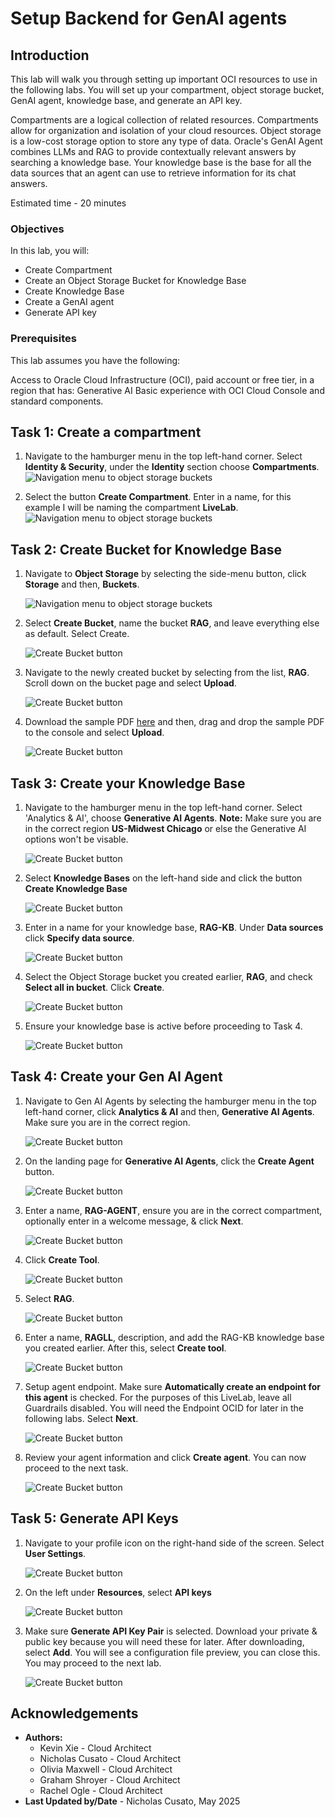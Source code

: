 # Setup Backend for GenAI agents

## Introduction
This lab will walk you through setting up important OCI resources to use in the following labs. You will set up your compartment, object storage bucket, GenAI agent, knowledge base, and generate an API key. 

Compartments are a logical collection of related resources. Compartments allow for organization and isolation of your cloud resources. Object storage is a low-cost storage option to store any type of data. Oracle's GenAI Agent combines LLMs and RAG to provide contextually relevant answers by searching a knowledge base. Your knowledge base is the base for all the data sources that an agent can use to retrieve information for its chat answers.

Estimated time - 20 minutes

### Objectives

In this lab, you will:
* Create Compartment
* Create an Object Storage Bucket for Knowledge Base
* Create Knowledge Base
* Create a GenAI agent
* Generate API key

### Prerequisites

This lab assumes you have the following:

Access to Oracle Cloud Infrastructure (OCI), paid account or free tier, in a region that has:
Generative AI
Basic experience with OCI Cloud Console and standard components.

## Task 1: Create a compartment

1. Navigate to the hamburger menu in the top left-hand corner. Select **Identity & Security**, under the **Identity** section choose **Compartments**.
   	![Navigation menu to object storage buckets](./images/Compartment.png  "")

2. Select the button **Create Compartment**. Enter in a name, for this example I will be naming the compartment **LiveLab**.
	![Navigation menu to object storage buckets](./images/CreateCompartment.png  "")

## Task 2: Create Bucket for Knowledge Base

1. Navigate to **Object Storage** by selecting the side-menu button, click **Storage** and then, **Buckets**.

	![Navigation menu to object storage buckets](./images/nav-buckets.png  "")

2. Select **Create Bucket**, name the bucket **RAG**, and leave everything else as default. Select Create.

	![Create Bucket button](./images/create-bucket.png "")

3. Navigate to the newly created bucket by selecting from the list, **RAG**. Scroll down on the bucket page and select **Upload**. 

	![Create Bucket button](./images/upload-pdf.png "")

4. Download the sample PDF [here](https://docs.oracle.com/en/database/oracle/apex/24.2/htmrn/oracle-apex-release-notes.pdf) and then, drag and drop the sample PDF to the console and select **Upload**.

	![Create Bucket button](./images/drop-pdf-upload.png "")

## Task 3: Create your Knowledge Base

1. Navigate to the hamburger menu in the top left-hand corner. Select 'Analytics & AI', choose **Generative AI Agents**. 
 **Note:** Make sure you are in the correct region **US-Midwest Chicago** or else the Generative AI options won't be visable.

	![Create Bucket button](./images/NavigateAIAgent.png "")

2. Select **Knowledge Bases** on the left-hand side and click the button **Create Knowledge Base**

	![Create Bucket button](./images/createknowledgebase.png "")

3. Enter in a name for your knowledge base, **RAG-KB**. Under **Data sources** click **Specify data source**.

	![Create Bucket button](./images/NewKB.png "")

4. Select the Object Storage bucket you created earlier, **RAG**, and check **Select all in bucket**. Click **Create**.

	![Create Bucket button](./images/DSKB.png "")

5. Ensure your knowledge base is active before proceeding to Task 4.

	![Create Bucket button](./images/active.png "")

## Task 4: Create your Gen AI Agent

1. Navigate to Gen AI Agents by selecting the hamburger menu in the top left-hand corner, click **Analytics & AI** and then, **Generative AI Agents**. Make sure you are in the correct region.

	![Create Bucket button](./images/NavigateAIAgent.png "")

2. On the landing page for **Generative AI Agents**, click the **Create Agent** button.

	![Create Bucket button](./images/CreateAgent.png "")

3. Enter a name, **RAG-AGENT**, ensure you are in the correct compartment, optionally enter in a welcome message, & click **Next**.

	![Create Bucket button](./images/agent.png "")

4. Click **Create Tool**.

	![Create Bucket button](./images/click.png "")

5. Select **RAG**. 

	![Create Bucket button](./images/rag.png "")

6. Enter a name, **RAGLL**, description, and add the RAG-KB knowledge base you created earlier. After this, select **Create tool**.

	![Create Bucket button](./images/toolcreate.png "")   

7. Setup agent endpoint. Make sure **Automatically create an endpoint for this agent** is checked. For the purposes of this LiveLab, leave all Guardrails disabled. You will need the Endpoint OCID for later in the following labs. Select **Next**.

 	![Create Bucket button](./images/endpoint.png "") 

 8. Review your agent information and click **Create agent**. You can now proceed to the next task.

	![Create Bucket button](./images/ffinishagent.png "")

   
## Task 5: Generate API Keys

1. Navigate to your profile icon on the right-hand side of the screen. Select **User Settings**. 

	![Create Bucket button](./images/profile.png "")

2. On the left under **Resources**, select **API keys**

	![Create Bucket button](./images/API.png "")

3. Make sure **Generate API Key Pair** is selected. Download your private & public key because you will need these for later. After downloading, select **Add**. You will see a configuration file preview, you can close this. You may proceed to the next lab. 

      ![Create Bucket button](./images/gen.png "")


## Acknowledgements

* **Authors:**
	* Kevin Xie - Cloud Architect
	* Nicholas Cusato - Cloud Architect
	* Olivia Maxwell - Cloud Architect
	* Graham Shroyer - Cloud Architect
	* Rachel Ogle - Cloud Architect
* **Last Updated by/Date** - Nicholas Cusato, May 2025
